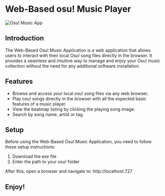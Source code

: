 # Web-Based osu! Music Player

![Osu! Music App](https://cdn.discordapp.com/attachments/846480414217338913/1132668169736159272/image.png)

## Introduction

The Web-Based Osu! Music Application is a web application that allows users to interact with their local Osu! song files
directly in the browser. It provides a seamless and intuitive way to manage and enjoy your Osu! music collection without
the need for any additional software installation.

## Features

- Browse and access your local osu! song files via any web browser.
- Play osu! songs directly in the browser with all the expected basic features of a music player.
- View the beatmap listing by clicking the playing song image.
- Search by song name, artist or tag.

## Setup

Before using the Web-Based Osu! Music Application, you need to follow these setup instructions:

1. Download the exe file
2. Enter the path to your osu! folder

After this, open a browser and navigate to:
http://localhost:727

## Enjoy!

